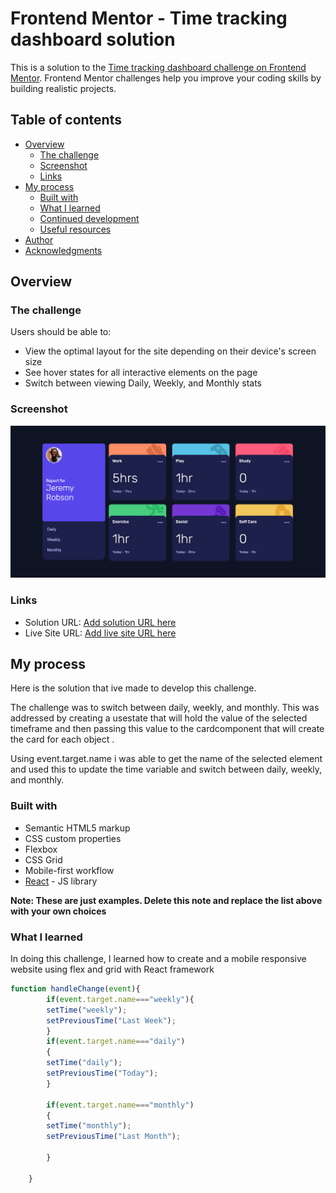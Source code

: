 # Frontend Mentor - Time tracking dashboard solution

This is a solution to the [Time tracking dashboard challenge on Frontend Mentor](https://www.frontendmentor.io/challenges/time-tracking-dashboard-UIQ7167Jw). Frontend Mentor challenges help you improve your coding skills by building realistic projects. 

## Table of contents

- [Overview](#overview)
  - [The challenge](#the-challenge)
  - [Screenshot](#screenshot)
  - [Links](#links)
- [My process](#my-process)
  - [Built with](#built-with)
  - [What I learned](#what-i-learned)
  - [Continued development](#continued-development)
  - [Useful resources](#useful-resources)
- [Author](#author)
- [Acknowledgments](#acknowledgments)



## Overview

### The challenge

Users should be able to:

- View the optimal layout for the site depending on their device's screen size
- See hover states for all interactive elements on the page
- Switch between viewing Daily, Weekly, and Monthly stats

### Screenshot


<img src="./desktopview_timetracking.png"  >




### Links

- Solution URL: [Add solution URL here](https://your-solution-url.com)
- Live Site URL: [Add live site URL here](https://your-live-site-url.com)

## My process


Here is the solution that ive made to develop this challenge. 
 
The challenge was  to switch between daily, weekly, and monthly. This was addressed by creating a usestate  that will hold the value of the selected timeframe and then passing this value to the cardcomponent that will create the card for each object . 

Using event.target.name i was able to get the name of the selected element and used this to update the time variable and switch between daily, weekly, and monthly. 

### Built with

- Semantic HTML5 markup
- CSS custom properties
- Flexbox
- CSS Grid
- Mobile-first workflow
- [React](https://reactjs.org/) - JS library


**Note: These are just examples. Delete this note and replace the list above with your own choices**

### What I learned
In doing this challenge, I learned how to create and a mobile responsive website using flex and grid with React framework



```js
function handleChange(event){
        if(event.target.name==="weekly"){
        setTime("weekly");
        setPreviousTime("Last Week");
        }
        if(event.target.name==="daily")
        {
        setTime("daily");
        setPreviousTime("Today");
        }
        
        if(event.target.name==="monthly")
        {
        setTime("monthly");
        setPreviousTime("Last Month");
        
        }
 
    }
```

